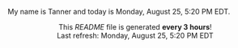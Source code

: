 My name is Tanner and today is Monday, August 25, 5:20 PM EDT.

<p align="center">This <i>README</i> file is generated <b>every 3 hours</b>!</br>Last refresh: Monday, August 25, 5:20 PM EDT<br /></p>
